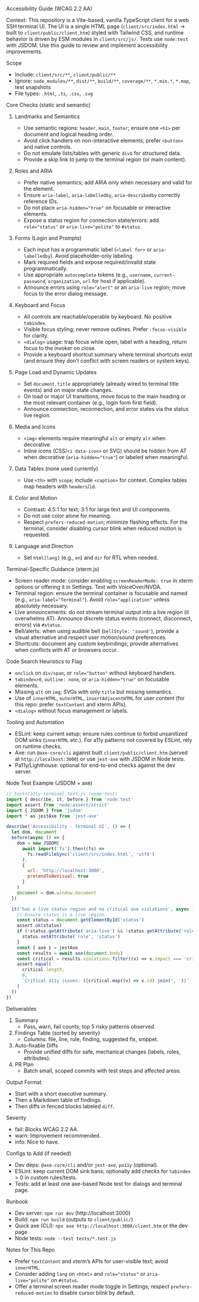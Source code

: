 Accessibility Guide (WCAG 2.2 AA)

Context: This repository is a Vite-based, vanilla TypeScript client for a web SSH terminal UI. The UI is a single HTML page (`client/src/index.html` -> built to `client/public/client.htm`) styled with Tailwind CSS, and runtime behavior is driven by ESM modules in `client/src/js/`. Tests use `node:test` with JSDOM. Use this guide to review and implement accessibility improvements.

Scope

- Include: `client/src/**`, `client/public/**`
- Ignore: `node_modules/**`, `dist/**`, `build/**`, `coverage/**`, `*.min.*`, `*.map`, test snapshots
- File types: `.html`, `.ts`, `.css`, `.svg`

Core Checks (static and semantic)

1. Landmarks and Semantics
   - Use semantic regions: `header`, `main`, `footer`; ensure one `<h1>` per document and logical heading order.
   - Avoid click handlers on non-interactive elements; prefer `<button>` and native controls.
   - Do not emulate lists/tables with generic `div`s for structured data.
   - Provide a skip link to jump to the terminal region (or main content).

2. Roles and ARIA
   - Prefer native semantics; add ARIA only when necessary and valid for the element.
   - Ensure `aria-label`, `aria-labelledby`, `aria-describedby` correctly reference IDs.
   - Do not place `aria-hidden="true"` on focusable or interactive elements.
   - Expose a status region for connection state/errors: add `role="status"` or `aria-live="polite"` to `#status`.

3. Forms (Login and Prompts)
   - Each input has a programmatic label (`<label for>` or `aria-labelledby`). Avoid placeholder-only labeling.
   - Mark required fields and expose required/invalid state programmatically.
   - Use appropriate `autocomplete` tokens (e.g., `username`, `current-password`, `organization`, `url` for host if applicable).
   - Announce errors using `role="alert"` or an `aria-live` region; move focus to the error dialog message.

4. Keyboard and Focus
   - All controls are reachable/operable by keyboard. No positive `tabindex`.
   - Visible focus styling; never remove outlines. Prefer `:focus-visible` for clarity.
   - `<dialog>` usage: trap focus while open, label with a heading, return focus to the invoker on close.
   - Provide a keyboard shortcut summary where terminal shortcuts exist (and ensure they don’t conflict with screen readers or system keys).

5. Page Load and Dynamic Updates
   - Set `document.title` appropriately (already wired to terminal title events) and on major state changes.
   - On load or major UI transitions, move focus to the main heading or the most relevant container (e.g., login form first field).
   - Announce connection, reconnection, and error states via the status live region.

6. Media and Icons
   - `<img>` elements require meaningful `alt` or empty `alt` when decorative.
   - Inline icons (CSS/`<i data-icon>` or SVG) should be hidden from AT when decorative (`aria-hidden="true"`) or labeled when meaningful.

7. Data Tables (none used currently)
   - Use `<th>` with `scope`; include `<caption>` for context. Complex tables map headers with `headers`/`id`.

8. Color and Motion
   - Contrast: 4.5:1 for text; 3:1 for large text and UI components.
   - Do not use color alone for meaning.
   - Respect `prefers-reduced-motion`; minimize flashing effects. For the terminal, consider disabling cursor blink when reduced motion is requested.

9. Language and Direction
   - Set `html[lang]` (e.g., `en`) and `dir` for RTL when needed.

Terminal-Specific Guidance (xterm.js)

- Screen reader mode: consider enabling `screenReaderMode: true` in xterm options or offering it in Settings. Test with VoiceOver/NVDA.
- Terminal region: ensure the terminal container is focusable and named (e.g., `aria-label="Terminal"`). Avoid `role="application"` unless absolutely necessary.
- Live announcements: do not stream terminal output into a live region (it overwhelms AT). Announce discrete status events (connect, disconnect, errors) via `#status`.
- Bell/alerts: when using audible bell (`bellStyle: 'sound'`), provide a visual alternative and respect user motion/sound preferences.
- Shortcuts: document any custom keybindings; provide alternatives when conflicts with AT or browsers occur.

Code Search Heuristics to Flag

- `onclick` on `div/span`, or `role="button"` without keyboard handlers.
- `tabindex>0`, `outline: none`, or `aria-hidden="true"` on focusable elements.
- Missing `alt` on `img`; SVGs with only `title` but missing semantics.
- Use of `innerHTML`, `outerHTML`, `insertAdjacentHTML` for user content (for this repo: prefer `textContent` and xterm APIs).
- `<dialog>` without focus management or labels.

Tooling and Automation

- ESLint: keep current setup; ensure rules continue to forbid unsanitized DOM sinks (`innerHTML` etc.). For a11y patterns not covered by ESLint, rely on runtime checks.
- Axe: run `@axe-core/cli` against built `client/public/client.htm` (served at `http://localhost:3000`) or use `jest-axe` with JSDOM in Node tests.
- Pa11y/Lighthouse: optional for end-to-end checks against the dev server.

Node Test Example (JSDOM + axe)

```js
// tests/a11y-terminal.test.js (node:test)
import { describe, it, before } from 'node:test'
import assert from 'node:assert/strict'
import { JSDOM } from 'jsdom'
import * as jestAxe from 'jest-axe'

describe('Accessibility - terminal UI', () => {
  let dom, document
  before(async () => {
    dom = new JSDOM(
      await import('fs').then((fs) =>
        fs.readFileSync('client/src/index.html', 'utf8')
      ),
      {
        url: 'http://localhost:3000',
        pretendToBeVisual: true
      }
    )
    document = dom.window.document
  })

  it('has a live status region and no critical axe violations', async () => {
    // Ensure status is a live region
    const status = document.getElementById('status')
    assert.ok(status)
    if (!status.getAttribute('aria-live') && !status.getAttribute('role')) {
      status.setAttribute('role', 'status')
    }
    const { axe } = jestAxe
    const results = await axe(document.body)
    const critical = results.violations.filter((v) => v.impact === 'critical')
    assert.equal(
      critical.length,
      0,
      `Critical a11y issues: ${critical.map((v) => v.id).join(', ')}`
    )
  })
})
```

Deliverables

1. Summary
   - Pass, warn, fail counts; top 5 risky patterns observed.
2. Findings Table (sorted by severity)
   - Columns: file, line, rule, finding, suggested fix, snippet.
3. Auto-fixable Diffs
   - Provide unified diffs for safe, mechanical changes (labels, roles, attributes).
4. PR Plan
   - Batch small, scoped commits with test steps and affected areas.

Output Format

- Start with a short executive summary.
- Then a Markdown table of findings.
- Then diffs in fenced blocks labeled `diff`.

Severity

- fail: Blocks WCAG 2.2 AA.
- warn: Improvement recommended.
- info: Nice to have.

Configs to Add (if needed)

- Dev deps: `@axe-core/cli` and/or `jest-axe`, `pa11y` (optional).
- ESLint: keep current DOM sink bans; optionally add checks for `tabindex` > 0 in custom rules/tests.
- Tests: add at least one axe-based Node test for dialogs and terminal page.

Runbook

- Dev server: `npm run dev` (http://localhost:3000)
- Build: `npm run build` (outputs to `client/public/`)
- Quick axe (CLI): `npx axe http://localhost:3000/client.htm` or the dev page
- Node tests: `node --test tests/*.test.js`

Notes for This Repo

- Prefer `textContent` and xterm’s APIs for user-visible text; avoid `innerHTML`.
- Consider adding `lang` on `<html>` and `role="status"` or `aria-live="polite"` on `#status`.
- Offer a terminal screen reader mode toggle in Settings; respect `prefers-reduced-motion` to disable cursor blink by default.
